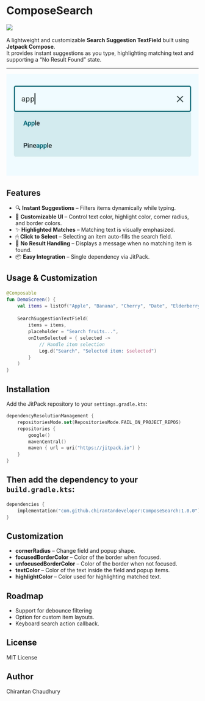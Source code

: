 # ComposeSearch

[![](https://jitpack.io/v/chirantandeveloper/ComposeSearch.svg)](https://jitpack.io/#chirantandeveloper/ComposeSearch)

A lightweight and customizable **Search Suggestion TextField** built using **Jetpack Compose**.  
It provides instant suggestions as you type, highlighting matching text and supporting a “No Result Found” state.

---
![image alt](https://github.com/chirantandeveloper/ComposeSearch/blob/6bf796d3ad869be7191212a2cdb426ce9643c2b0/IMG_20250806_003156.jpg)
## Features
- 🔍 **Instant Suggestions** – Filters items dynamically while typing.
- 🎨 **Customizable UI** – Control text color, highlight color, corner radius, and border colors.
- ✨ **Highlighted Matches** – Matching text is visually emphasized.
- 🖱 **Click to Select** – Selecting an item auto-fills the search field.
- 📝 **No Result Handling** – Displays a message when no matching item is found.
- 📦 **Easy Integration** – Single dependency via JitPack.

## Usage & Customization
```kotlin
@Composable
fun DemoScreen() {
    val items = listOf("Apple", "Banana", "Cherry", "Date", "Elderberry")
    
    SearchSuggestionTextField(
        items = items,
        placeholder = "Search fruits...",
        onItemSelected = { selected ->
            // Handle item selection
            Log.d("Search", "Selected item: $selected")
        }
    )
}
```

## Installation

Add the JitPack repository to your `settings.gradle.kts`:
```kotlin
dependencyResolutionManagement {
    repositoriesMode.set(RepositoriesMode.FAIL_ON_PROJECT_REPOS)
    repositories {
        google()
        mavenCentral()
        maven { url = uri("https://jitpack.io") }
    }
}
```
## Then add the dependency to your `build.gradle.kts`:
```kotlin
dependencies {
    implementation("com.github.chirantandeveloper:ComposeSearch:1.0.0")
}
```

## Customization
- **cornerRadius** – Change field and popup shape.
- **focusedBorderColor** – Color of the border when focused.
- **unfocusedBorderColor** – Color of the border when not focused.
- **textColor** – Color of the text inside the field and popup items.
- **highlightColor** – Color used for highlighting matched text.

## Roadmap
- Support for debounce filtering
- Option for custom item layouts.
- Keyboard search action callback.

## License
MIT License

## Author
Chirantan Chaudhury
